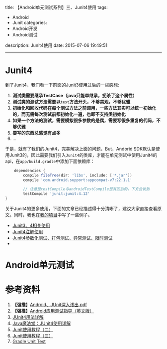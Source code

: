 title: 【Android单元测试系列】三、Junit4使用
tags:
  - Android
  - Junit
categories:
  - Android开发
  - Android测试

description: Junit4使用
date: 2015-07-06 19:49:51

---

<!--more-->

# Junit4

到了Junit4，我们看一下前面的Junit3使用过后的一些感想:

1. **测试类需要继承TestCase（java只能单继承，扼杀了这个属性）**
2. **测试类的测试方法需要以**``test``**方法开头，不够美观，不够优雅**
3. **初始化和回收代码在每个测试方法之前调用，一些方法其实可以统一初始化的，而无需每次测试前都初始化一遍，也即不支持类初始化**
4. **如果一个方法的测试，需要模拟很多参数的是偶，需要写很多重复的代码，不够优雅**
5. **要写的东西总感觉有点多**
6. ...

于是，就有了我们的Junit4，完美解决上面的问题，But，Andorid SDK默认是使用Junit3的，因此需要我们引入`Junit4`的类库，才能在单元测试中使用Junit4的api，在`app/build.gradle`中添加下面依赖库：

```gradle
    dependencies {
        compile fileTree(dir: 'libs', include: ['*.jar'])
        compile 'com.android.support:appcompat-v7:22.1.1'
        
        // 注意是testCompile与androidTestCompile是有区别的，下文会说到
        testCompile 'junit:junit:4.12'
}
```

关于Junit4的更多使用，下面的文章已经描述得十分清晰了，建议大家直接查看原文。同时，我也在[我的项目](https://github.com/zhitaocai/UnitTest)中写了一些例子。

+ [Junit3、4相关使用](http://www.blogjava.net/jnbzwm/archive/2010/12/15/340801.html)
+ [Junit4注解使用](http://blog.csdn.net/wangpeng047/article/details/9628449)
+ [Junit4参数化测试、打包测试、异常测试、限时测试](http://blog.csdn.net/wangpeng047/article/details/9630203)
+ 
# Android单元测试


# 参考资料

1. **【强推】**[Android、JUnit深入浅出.pdf](/pdf/Android、JUnit深入浅出.pdf)
2. **【强推】**[Android应用测试指导（英文版）](http://www.vogella.com/tutorials/AndroidTesting/article.html#androidtesting)
3. [JUnit4用法详解](http://www.blogjava.net/jnbzwm/archive/2010/12/15/340801.html)
4. [Java魔法堂：JUnit4使用详解](http://www.cnblogs.com/fsjohnhuang/p/4061902.html)
5. [Junit使用教程（二）](http://blog.csdn.net/wangpeng047/article/details/9628449)
6. [Junit使用教程（三）](http://blog.csdn.net/wangpeng047/article/details/9630203)
7. [Gradle Unit Test](http://ask.android-studio.org/?/article/44)